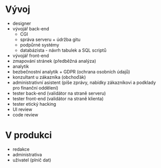 # Vývoj
- designer
- vývojář back-end
	- CGI
	- správa serveru + údržba gitu
	- podpůrné systémy
	- databázista - návrh tabulek a SQL scriptů
- vývojář front-end
- zmapování stránek (předběžná analýza)
- analytik
- bezbečnostní analytik + GDPR (ochrana osobních údajů)
- konzultant u zákazníka (obchoďák)
- administrativní asistent (píše zprávy, nabídky zákazníkovi a podklady pro finanční oddělení)
- tester back-end (validátor na straně serveru)
- tester front-end (validátor na straně klienta)
- tester etický hacking
- UI review
- code review

# V produkci
- redakce
- administrativa
- uživatel (plnič dat)